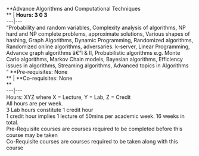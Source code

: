 **Advance Algorithms and Computational Techniques  
** | **Hours: 3 0 3**  
---|---  
“Probability and random variables, Complexity analysis of algorithms, NP hard and NP complete problems, approximate solutions, Various shapes of hashing, Graph Algorithms, Dynamic Programming, Randomized algorithms, Randomized online algorithms, adversaries. k-server, Linear Programming, Advance graph algorithms â€“I & II, Probabilistic algorithms e.g. Monte Carlo algorithms, Markov Chain models, Bayesian algorithms, Efficiency issues in algorithms, Streaming algorithms, Advanced topics in Algorithms  
” 
**Pre-requisites: None  
** | **Co-requisites: None  
**  
---|---  
Hours: XYZ where X = Lecture, Y = Lab, Z = Credit  
All hours are per week.  
3 Lab hours constitute 1 credit hour  
1 credit hour implies 1 lecture of 50mins per academic week. 16 weeks in total.  
Pre-Requisite courses are courses required to be completed before this course may be taken  
Co-Requisite courses are courses required to be taken along with this course
